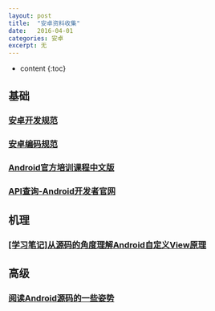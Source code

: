 ```yaml
---
layout: post
title:  "安卓资料收集"
date:   2016-04-01
categories: 安卓
excerpt: 无
---
```

* content
{:toc}

## 基础

### [安卓开发规范](http://www.cnblogs.com/xiongbo/archive/2011/08/15/2098130.html)

### [安卓编码规范](http://blog.csdn.net/stefzeus/article/details/6425642)

### [Android官方培训课程中文版](http://hukai.me/android-training-course-in-chinese/index.html)

### [API查询-Android开发者官网](http://developer.android.com/reference/classes.html)


## 机理

### [[学习笔记]从源码的角度理解Android自定义View原理](http://skylinetan.me/2016/04/01/%E5%AD%A6%E4%B9%A0%E7%AC%94%E8%AE%B0-%E4%BB%8E%E6%BA%90%E7%A0%81%E7%9A%84%E8%A7%92%E5%BA%A6%E7%90%86%E8%A7%A3Android%E8%87%AA%E5%AE%9A%E4%B9%89View%E5%8E%9F%E7%90%86/)

## 高级

### [阅读Android源码的一些姿势](http://zhuanlan.zhihu.com/p/20564614)



